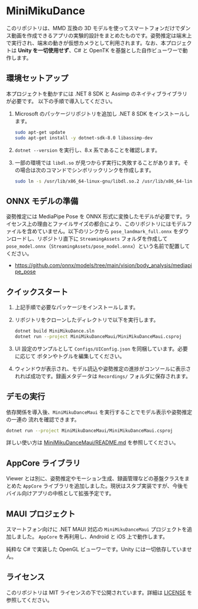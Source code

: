 # MiniMikuDance

このリポジトリは、MMD 互換の 3D モデルを使ってスマートフォンだけでダンス動画を作成できるアプリの実験的設計をまとめたものです。姿勢推定は端末上で実行され、端末の動きが仮想カメラとして利用されます。なお、本プロジェクトは **Unity を一切使用せず**、C# と OpenTK を基盤とした自作ビューワーで動作します。


## 環境セットアップ
本プロジェクトを動かすには .NET 8 SDK と Assimp のネイティブライブラリが必要です。
以下の手順で導入してください。

1. Microsoft のパッケージリポジトリを追加し .NET 8 SDK をインストールします。

   ```bash
   sudo apt-get update
   sudo apt-get install -y dotnet-sdk-8.0 libassimp-dev
   ```

2. `dotnet --version` を実行し、8.x 系であることを確認します。

3. 一部の環境では `libdl.so` が見つからず実行に失敗することがあります。その場合は次のコマンドでシンボリックリンクを作成します。

   ```bash
   sudo ln -s /usr/lib/x86_64-linux-gnu/libdl.so.2 /usr/lib/x86_64-linux-gnu/libdl.so
   ```

## ONNX モデルの準備
姿勢推定には MediaPipe Pose を ONNX 形式に変換したモデルが必要です。ライセンス上の理由とファイルサイズの都合により、このリポジトリにはモデルファイルを含めていません。以下のリンクから `pose_landmark_full.onnx` をダウンロードし、リポジトリ直下に `StreamingAssets` フォルダを作成して `pose_model.onnx`（`StreamingAssets/pose_model.onnx`）という名前で配置してください。

- <https://github.com/onnx/models/tree/main/vision/body_analysis/mediapipe_pose>

## クイックスタート
1. 上記手順で必要なパッケージをインストールします。
2. リポジトリをクローンしたディレクトリで以下を実行します。

   ```bash
   dotnet build MiniMikuDance.sln
   dotnet run --project MiniMikuDanceMaui/MiniMikuDanceMaui.csproj
   ```

3. UI 設定のサンプルとして `Configs/UIConfig.json` を同梱しています。必要に応じて
   ボタンやトグルを編集してください。

4. ウィンドウが表示され、モデル読込や姿勢推定の進捗がコンソールに表示されれば成功です。録画メタデータは `Recordings/` フォルダに保存されます。

## デモの実行
依存関係を導入後、`MiniMikuDanceMaui` を実行することでモデル表示や姿勢推定の一連の
流れを確認できます。

```bash
dotnet run --project MiniMikuDanceMaui/MiniMikuDanceMaui.csproj
```
詳しい使い方は [MiniMikuDanceMaui/README.md](MiniMikuDanceMaui/README.md) を参照してください。

## AppCore ライブラリ
Viewer とは別に、姿勢推定やモーション生成、録画管理などの基盤クラスをまとめた `AppCore` ライブラリを追加しました。現状はスタブ実装ですが、今後モバイル向けアプリの中核として拡張予定です。


## MAUI プロジェクト
スマートフォン向けに .NET MAUI 対応の `MiniMikuDanceMaui` プロジェクトを追加しました。
`AppCore` を再利用し、Android と iOS 上で動作します。

純粋な C# で実装した OpenGL ビューワーです。Unity には一切依存していません。

## ライセンス
このリポジトリは MIT ライセンスの下で公開されています。詳細は [LICENSE](LICENSE) を参照してください。
